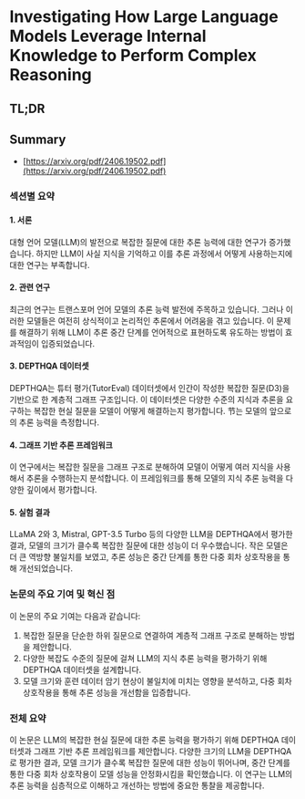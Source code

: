 # Investigating How Large Language Models Leverage Internal Knowledge to Perform Complex Reasoning
## TL;DR
## Summary
- [https://arxiv.org/pdf/2406.19502.pdf](https://arxiv.org/pdf/2406.19502.pdf)

### 섹션별 요약

#### 1. 서론
대형 언어 모델(LLM)의 발전으로 복잡한 질문에 대한 추론 능력에 대한 연구가 증가했습니다. 하지만 LLM이 사실 지식을 기억하고 이를 추론 과정에서 어떻게 사용하는지에 대한 연구는 부족합니다.

#### 2. 관련 연구
최근의 연구는 트랜스포머 언어 모델의 추론 능력 발전에 주목하고 있습니다. 그러나 이러한 모델들은 여전히 상식적이고 논리적인 추론에서 어려움을 겪고 있습니다. 이 문제를 해결하기 위해 LLM이 추론 중간 단계를 언어적으로 표현하도록 유도하는 방법이 효과적임이 입증되었습니다.

#### 3. DEPTHQA 데이터셋
DEPTHQA는 튜터 평가(TutorEval) 데이터셋에서 인간이 작성한 복잡한 질문(D3)을 기반으로 한 계층적 그래프 구조입니다. 이 데이터셋은 다양한 수준의 지식과 추론을 요구하는 복잡한 현실 질문을 모델이 어떻게 해결하는지 평가합니다. 节는 모델의 앞으로의 추론 능력을 측정합니다.

#### 4. 그래프 기반 추론 프레임워크
이 연구에서는 복잡한 질문을 그래프 구조로 분해하여 모델이 어떻게 여러 지식을 사용해서 추론을 수행하는지 분석합니다. 이 프레임워크를 통해 모델의 지식 추론 능력을 다양한 깊이에서 평가합니다.

#### 5. 실험 결과
LLaMA 2와 3, Mistral, GPT-3.5 Turbo 등의 다양한 LLM을 DEPTHQA에서 평가한 결과, 모델의 크기가 클수록 복잡한 질문에 대한 성능이 더 우수했습니다. 작은 모델은 더 큰 역방향 불일치를 보였고, 추론 성능은 중간 단계를 통한 다중 회차 상호작용을 통해 개선되었습니다.

### 논문의 주요 기여 및 혁신 점
이 논문의 주요 기여는 다음과 같습니다:
1. 복잡한 질문을 단순한 하위 질문으로 연결하여 계층적 그래프 구조로 분해하는 방법을 제안합니다.
2. 다양한 복잡도 수준의 질문에 걸쳐 LLM의 지식 추론 능력을 평가하기 위해 DEPTHQA 데이터셋을 설계합니다.
3. 모델 크기와 훈련 데이터 암기 현상이 불일치에 미치는 영향을 분석하고, 다중 회차 상호작용을 통해 추론 성능을 개선함을 입증합니다.

### 전체 요약
이 논문은 LLM의 복잡한 현실 질문에 대한 추론 능력을 평가하기 위해 DEPTHQA 데이터셋과 그래프 기반 추론 프레임워크를 제안합니다. 다양한 크기의 LLM을 DEPTHQA로 평가한 결과, 모델 크기가 클수록 복잡한 질문에 대한 성능이 뛰어나며, 중간 단계를 통한 다중 회차 상호작용이 모델 성능을 안정화시킴을 확인했습니다. 이 연구는 LLM의 추론 능력을 심층적으로 이해하고 개선하는 방법에 중요한 통찰을 제공합니다.